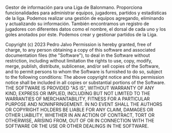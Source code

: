 Gestor de información para una Liga de Balonmano. Proporciona funcionalidades para administrar equipos, jugadores, partidos y estadísticas de la liga. Podemos realizar una gestión de equipos agregando, eliminando y actualizando su información. También encontramos un registro de jugadores con diferentes datos como el nombre, el dorsal de cada uno y los goles anotados por éste. Podemos crear y gestionar partidos de la Liga.

Copyright (c) 2023 Pedro Jalvo
Permission is hereby granted, free of charge, to any person obtaining a copy of this software and associated documentation files (the "Software"), to deal in the Software without restriction, including without limitation the rights to use, copy, modify, merge, publish, distribute, sublicense, and/or sell copies of the Software, and to permit persons to whom the Software is furnished to do so, subject to the following conditions:
The above copyright notice and this permission notice shall be included in all copies or substantial portions of the Software.
THE SOFTWARE IS PROVIDED "AS IS", WITHOUT WARRANTY OF ANY KIND, EXPRESS OR IMPLIED, INCLUDING BUT NOT LIMITED TO THE WARRANTIES OF MERCHANTABILITY, FITNESS FOR A PARTICULAR PURPOSE AND NONINFRINGEMENT. IN NO EVENT SHALL THE AUTHORS OR COPYRIGHT HOLDERS BE LIABLE FOR ANY CLAIM, DAMAGES OR OTHER LIABILITY, WHETHER IN AN ACTION OF CONTRACT, TORT OR OTHERWISE, ARISING FROM, OUT OF OR IN CONNECTION WITH THE SOFTWARE OR THE USE OR OTHER DEALINGS IN THE SOFTWARE.
